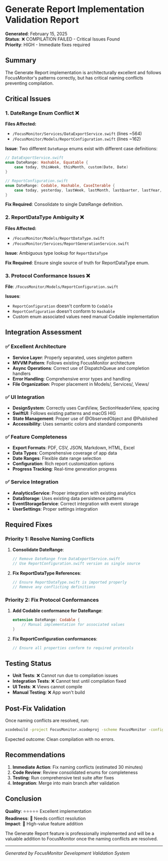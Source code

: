 # Generate Report Implementation Validation Report

**Generated**: February 15, 2025  
**Status**: ❌ COMPILATION FAILED - Critical Issues Found  
**Priority**: HIGH - Immediate fixes required

## Summary

The Generate Report implementation is architecturally excellent and follows FocusMonitor's patterns correctly, but has critical naming conflicts preventing compilation.

## Critical Issues

### 1. DateRange Enum Conflict ❌

**Files Affected:**
- `/FocusMonitor/Services/DataExportService.swift` (lines ~564)
- `/FocusMonitor/Models/ReportConfiguration.swift` (lines ~162)

**Issue**: Two different `DateRange` enums exist with different case definitions:

```swift
// DataExportService.swift
enum DateRange: Hashable, Equatable {
    case today, thisWeek, thisMonth, custom(Date, Date)
}

// ReportConfiguration.swift  
enum DateRange: Codable, Hashable, CaseIterable {
    case today, yesterday, lastWeek, lastMonth, lastQuarter, lastYear, custom(start: Date, end: Date)
}
```

**Fix Required**: Consolidate to single DateRange definition.

### 2. ReportDataType Ambiguity ❌

**Files Affected:**
- `/FocusMonitor/Models/ReportDataType.swift`
- `/FocusMonitor/Services/ReportGenerationService.swift`

**Issue**: Ambiguous type lookup for `ReportDataType`

**Fix Required**: Ensure single source of truth for ReportDataType enum.

### 3. Protocol Conformance Issues ❌

**File**: `/FocusMonitor/Models/ReportConfiguration.swift`

**Issues**:
- `ReportConfiguration` doesn't conform to `Codable`
- `ReportConfiguration` doesn't conform to `Hashable`
- Custom enum associated values need manual Codable implementation

## Integration Assessment

### ✅ Excellent Architecture

- **Service Layer**: Properly separated, uses singleton pattern
- **MVVM Pattern**: Follows existing FocusMonitor architecture
- **Async Operations**: Correct use of DispatchQueue and completion handlers
- **Error Handling**: Comprehensive error types and handling
- **File Organization**: Proper placement in Models/, Services/, Views/

### ✅ UI Integration

- **DesignSystem**: Correctly uses CardView, SectionHeaderView, spacing
- **SwiftUI**: Follows existing patterns and macOS HIG
- **State Management**: Proper use of @ObservedObject and @Published
- **Accessibility**: Uses semantic colors and standard components

### ✅ Feature Completeness

- **Export Formats**: PDF, CSV, JSON, Markdown, HTML, Excel
- **Data Types**: Comprehensive coverage of app data
- **Date Ranges**: Flexible date range selection
- **Configuration**: Rich report customization options
- **Progress Tracking**: Real-time generation progress

### ✅ Service Integration

- **AnalyticsService**: Proper integration with existing analytics
- **DataStorage**: Uses existing data persistence patterns
- **EventStorageService**: Correct integration with event storage
- **UserSettings**: Proper settings integration

## Required Fixes

### Priority 1: Resolve Naming Conflicts

1. **Consolidate DateRange**:
   ```swift
   // Remove DateRange from DataExportService.swift
   // Use ReportConfiguration.swift version as single source
   ```

2. **Fix ReportDataType References**:
   ```swift
   // Ensure ReportDataType.swift is imported properly
   // Remove any conflicting definitions
   ```

### Priority 2: Fix Protocol Conformances

1. **Add Codable conformance for DateRange**:
   ```swift
   extension DateRange: Codable {
       // Manual implementation for associated values
   }
   ```

2. **Fix ReportConfiguration conformances**:
   ```swift
   // Ensure all properties conform to required protocols
   ```

## Testing Status

- **Unit Tests**: ❌ Cannot run due to compilation issues
- **Integration Tests**: ❌ Cannot test until compilation fixed
- **UI Tests**: ❌ Views cannot compile
- **Manual Testing**: ❌ App won't build

## Post-Fix Validation

Once naming conflicts are resolved, run:

```bash
xcodebuild -project FocusMonitor.xcodeproj -scheme FocusMonitor -configuration Debug build
```

Expected outcome: Clean compilation with no errors.

## Recommendations

1. **Immediate Action**: Fix naming conflicts (estimated 30 minutes)
2. **Code Review**: Review consolidated enums for completeness
3. **Testing**: Run comprehensive test suite after fixes
4. **Integration**: Merge into main branch after validation

## Conclusion

**Quality**: ⭐⭐⭐⭐⭐ Excellent implementation  
**Readiness**: 🔧 Needs conflict resolution  
**Impact**: 🚀 High-value feature addition  

The Generate Report feature is professionally implemented and will be a valuable addition to FocusMonitor once the naming conflicts are resolved.

---

*Generated by FocusMonitor Development Validation System*
